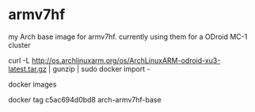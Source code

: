 # armv7hf
my Arch base image for armv7hf. currently using them for a ODroid MC-1 cluster


curl -L http://os.archlinuxarm.org/os/ArchLinuxARM-odroid-xu3-latest.tar.gz | gunzip | sudo docker import -

docker images

docker tag c5ac694d0bd8 arch-armv7hf-base



